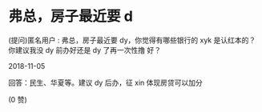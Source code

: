 # 弗总，房子最近要 d

(提问)匿名用户 : 弗总，房子最近要 dy，你觉得有哪些银行的 xyk 是认红本的？你建议我没 dy 前办好还是 dy 了再一次性撸 好？

2018-11-05

回答：民生、华夏等。建议 dy 后办，征 xin 体现房贷可以加分

(0 赞)